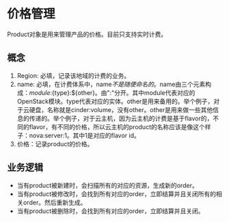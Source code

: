 # 价格管理
Product对象是用来管理产品的价格。目前只支持实时计费。
## 概念
1. Region: 必填，记录该地域的计费的业务。
2. name: 必填，在计费体系中，name*不是随便命名的*。name由三个元素构成：${module}:${type}:${other}。由":"分开。其中module代表对应的OpenStack模块。type代表对应的实体。other是用来备用的。举个例子，对于云硬盘，名称就是cinder:volume，没有other。other是用来做一些其他信息的传递的。举个例子，对于云主机，因为云主机的计费是基于flavor的，不同的flavor，有不同的价格，所以云主机的product的名称应该是像这个样子：nova:server:1。其中1是对应的flavor id。
3. 价格：记录product的价格。
## 业务逻辑
* 当有product被新建时，会扫描所有的对应的资源，生成新的order。
* 当有product被修改时，会找到所有对应的order，立即结算并且关闭所有的相关order。然后重新生成。
* 当有product被删除时，会找到所有对应的order，立即结算并且关闭。